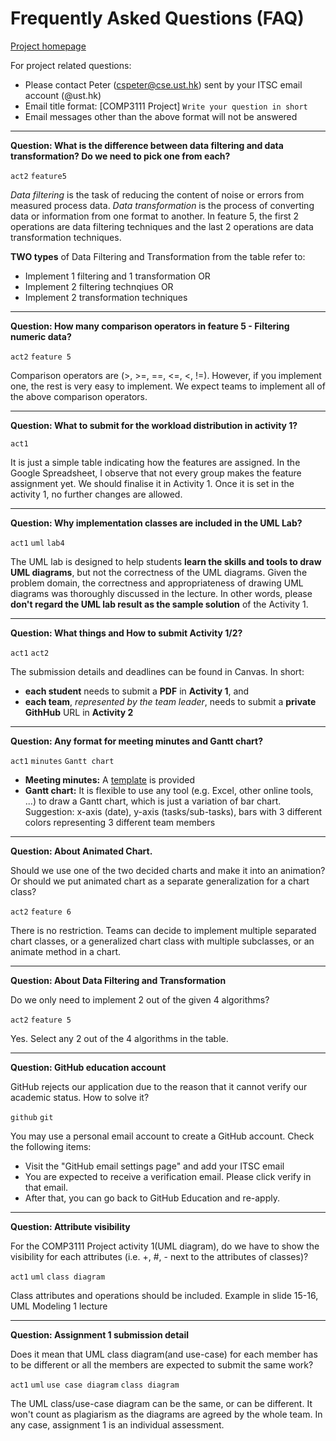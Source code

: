 # Frequently Asked Questions (FAQ)

[Project homepage](README.md)

For project related questions:
- Please contact Peter (cspeter@cse.ust.hk) sent by your ITSC email account (@ust.hk)
- Email title format: [COMP3111 Project] `Write your question in short`
- Email messages other than the above format will not be answered

---
**Question: What is the difference between data filtering and data transformation? Do we need to pick one from each?**

`act2` `feature5`

*Data filtering* is the task of reducing the content of noise or errors from measured process data. *Data transformation* is the process of converting data or information from one format to another. In feature 5, the first 2 operations are data filtering techniques and the last 2 operations are data transformation techniques.

 **TWO types** of Data Filtering and Transformation from the table refer to:

 - Implement 1 filtering and 1 transformation OR
 - Implement 2 filtering technqiues OR
 - Implement 2 transformation techniques

---
**Question: How many comparison operators in feature 5 - Filtering numeric data?**

`act2` `feature 5`

Comparison operators are (>, >=, ==, <=, <, !=). However, if you implement one, the rest is very easy to implement. We expect teams to implement all of the above comparison operators. 

---
**Question: What to submit for the workload distribution in activity 1?**

`act1`

It is just a simple table indicating how the features are assigned. In the Google Spreadsheet, I observe that not every group makes the feature assignment yet. We should finalise it in Activity 1. Once it is set in the activity 1, no further changes are allowed.

---
**Question: Why implementation classes are included in the UML Lab?**

`act1` `uml` `lab4`

The UML lab is designed to help students **learn the skills and tools to draw UML diagrams**, but not the correctness of the UML diagrams. Given the problem domain, the correctness and appropriateness of drawing UML diagrams was thoroughly discussed in the lecture. In other words, please **don't regard the UML lab result as the sample solution** of the Activity 1. 

---
**Question: What things and How to submit Activity 1/2?**

`act1` `act2`

The submission details and deadlines can be found in Canvas. In short:
- **each student** needs to submit a **PDF** in **Activity 1**, and 
- **each team**, *represented by the team leader*, needs to submit a **private GithHub** URL in **Activity 2**

---
**Question: Any format for meeting minutes and Gantt chart?**

`act1` `minutes` `Gantt chart`

- **Meeting minutes:** A [template](https://course.cse.ust.hk/comp3111/Project/resources/minutes-template.docx) is provided
- **Gantt chart:** It is flexible to use any tool (e.g. Excel, other online tools, ...) to draw a Gantt chart, which is just a variation of bar chart. Suggestion: x-axis (date), y-axis (tasks/sub-tasks), bars with 3 different colors representing 3 different team members 

---
**Question: About Animated Chart.**

Should we use one of the two decided charts and make it into an animation? Or should we put animated chart as a separate generalization for a chart class?

`act2` `feature 6`

There is no restriction. Teams can decide to implement multiple separated chart classes, or a generalized chart class with multiple subclasses, or an animate method in a chart. 

---
**Question: About Data Filtering and Transformation** 

Do we only need to implement 2 out of the given 4 algorithms?

`act2` `feature 5`

Yes. Select any 2 out of the 4 algorithms in the table. 

---
**Question: GitHub education account**

GitHub rejects our application due to the reason that it cannot verify our academic status. How to solve it?

`github` `git`

You may use a personal email account to create a GitHub account. Check the following items:
- Visit the "GitHub email settings page" and add your ITSC email
- You are expected to receive a verification email. Please click verify in that email.
- After that, you can go back to GitHub Education and re-apply.

---
**Question: Attribute visibility**

For the COMP3111 Project activity 1(UML diagram), do we have to show the visibility for each attributes (i.e. +, #, - next to the attributes of classes)?

`act1` `uml` `class diagram`

Class attributes and operations should be included. Example in slide 15-16, UML Modeling 1 lecture

---
**Question: Assignment 1 submission detail**

Does it mean that UML class diagram(and use-case) for each member has to be different or all the members are expected to submit the same work?

`act1` `uml` `use case diagram` `class diagram`

The UML class/use-case diagram can be the same, or can be different. It won't count as plagiarism as the diagrams are agreed by the whole team. In any case, assignment 1 is an individual assessment.
